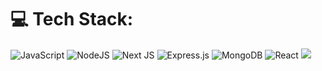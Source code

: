 
# 💻 Tech Stack:
![JavaScript](https://img.shields.io/badge/javascript-%23323330.svg?style=for-the-badge&logo=javascript&logoColor=%23F7DF1E) ![NodeJS](https://img.shields.io/badge/node.js-6DA55F?style=for-the-badge&logo=node.js&logoColor=white) ![Next JS](https://img.shields.io/badge/Next-black?style=for-the-badge&logo=next.js&logoColor=white) ![Express.js](https://img.shields.io/badge/express.js-%23404d59.svg?style=for-the-badge&logo=express&logoColor=%2361DAFB) ![MongoDB](https://img.shields.io/badge/MongoDB-%234ea94b.svg?style=for-the-badge&logo=mongodb&logoColor=white) ![React](https://img.shields.io/badge/react-%2320232a.svg?style=for-the-badge&logo=react&logoColor=%2361DAFB)
![]([https://www.google.com/url?sa=i&url=https%3A%2F%2Fwww.printmag.com%2Fdesign-news%2Fsomeone-just-bought-a-gif-for-half-a-million-dollars%2F&psig=AOvVaw0CDnUnpIuRw8es3dByteRU&ust=1679140399225000&source=images&cd=vfe&ved=0CA8QjRxqFwoTCPCF08rz4v0CFQAAAAAdAAAAABA9](https://i0.wp.com/www.printmag.com/wp-content/uploads/2021/02/4cbe8d_f1ed2800a49649848102c68fc5a66e53mv2.gif?fit=476%2C280&ssl=1))

